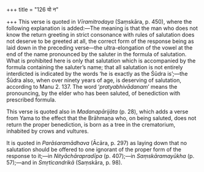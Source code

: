 +++
title = "126 यो न"

+++
This verse is quoted in *Vīramitrodaya* (Saṃskāra, p. 450), where the
following explanation is added:—The meaning is that the man who does not
know the return greeting in strict consonance with rules of salutation
does not deserve to be greeted at all, the correct form of the response
being as laid down in the preceding verse—the ultra-elongation of the
vowel at the end of the name pronounced by the saluter in the formula of
salutation. What is prohibited here is only that salutation which is
accompanied by the formula containing the saluter’s name; that all
salutation is not entirely interdicted is indicated by the words ‘he is
exactly as the Śūdra is’;—the Śūdra also, when over ninety years of age,
is deserving of salutation, according to Manu 2. 137. The word
‘*pratyabhivādanam*’ means the pronouncing, by the elder who has been
saluted, of benediction with prescribed formula.

This verse is quoted also in *Madanapārijāta* (p. 28), which adds a
verse from Yama to the effect that the Brāhmaṇa who, on being saluted,
does not return the proper benediction, is born as a tree in the
crematorium, inhabited by crows and vultures.

It is quoted in *Parāśaramādhava* (Ācāra, p. 297) as laying down that no
salutation should be offered to one ignorant of the proper form of the
response to it;—in *Nityāchārapradīpa* (p. 407);—in *Saṃskāramayūkha*
(p. 57);—and in *Smṛticandrikā* (Saṃskāra, p. 98).



